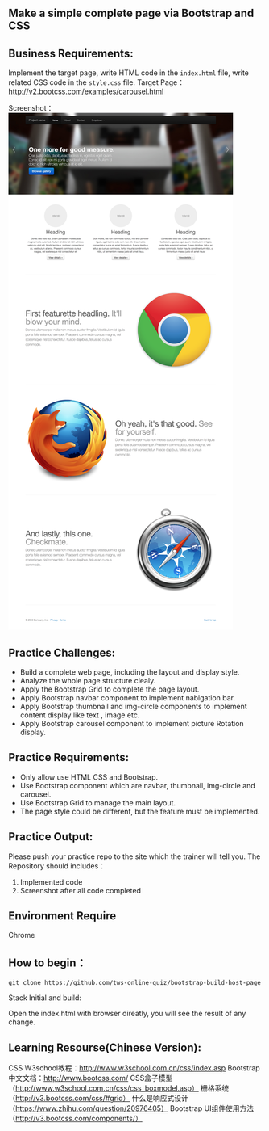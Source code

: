 ## Make a simple complete page via Bootstrap and CSS
## Business Requirements:

Implement the target page, write HTML code in the `index.html` file, write related CSS code in the `style.css` file.
Target Page：http://v2.bootcss.com/examples/carousel.html

Screenshot：
![](./mockup.png)

## Practice Challenges:
* Build a complete web page, including the layout and display style.
* Analyze the whole page structure clealy.
* Apply the Bootstrap Grid to complete the page layout.
* Apply Bootstrap navbar component to implement nabigation bar.
* Apply Bootstrap thumbnail and img-circle components to implement content display like text , image etc.
* Apply Bootstrap carousel component to implement picture Rotation display.

## Practice Requirements:

* Only allow use HTML CSS and Bootstrap.
* Use Bootstrap component which are navbar,  thumbnail, img-circle and carousel.
* Use Bootstrap Grid to manage the main layout.
* The page style could be different, but the feature must be implemented.

## Practice Output:
Please push your practice repo to the site which the trainer will tell you.
The Repository should includes：
1. Implemented code
2. Screenshot after all code completed

## Environment Require
Chrome

## How to begin：

```
git clone https://github.com/tws-online-quiz/bootstrap-build-host-page
```
Stack Initial and build:

Open the index.html with browser direatly, you will see the result of any change.

## Learning Resourse(Chinese Version):
CSS W3school教程：http://www.w3school.com.cn/css/index.asp
Bootstrap中文文档：http://www.bootcss.com/
CSS盒子模型（http://www.w3school.com.cn/css/css_boxmodel.asp）
栅格系统（http://v3.bootcss.com/css/#grid）
什么是响应式设计（https://www.zhihu.com/question/20976405）
Bootstrap UI组件使用方法（http://v3.bootcss.com/components/）
